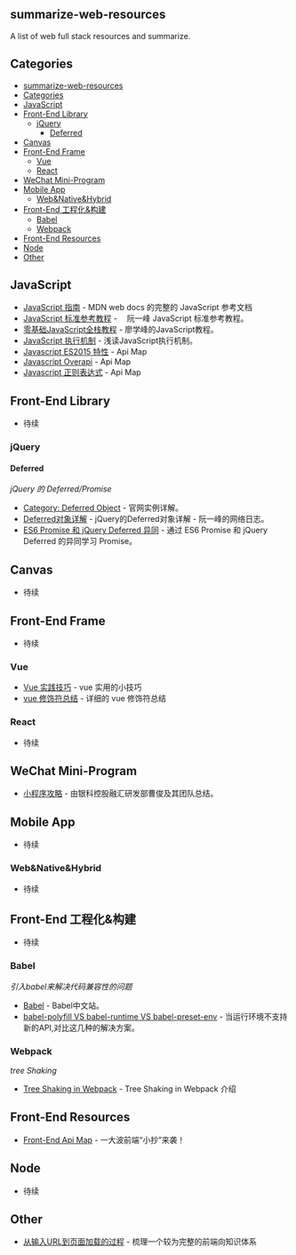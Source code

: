 ## summarize-web-resources

A list of web full stack resources and summarize.

## Categories
- [summarize-web-resources](#summarize-web-resources)
- [Categories](#categories)
- [JavaScript](#javascript)
- [Front-End Library](#front-end-library)
    - [jQuery](#jquery)
        - [Deferred](#deferred)
- [Canvas](#canvas)
- [Front-End Frame](#front-end-frame)
    - [Vue](#vue)
    - [React](#react)
- [WeChat Mini-Program](#wechat-mini-program)
- [Mobile App](#mobile-app)
    - [Web&Native&Hybrid](#webnativehybrid)
- [Front-End 工程化&构建](#front-end-工程化构建)
    - [Babel](#babel)
    - [Webpack](#webpack)
- [Front-End Resources](#front-end-resources)
- [Node](#node)
- [Other](#other)

## JavaScript

* [JavaScript 指南](https://developer.mozilla.org/zh-CN/docs/Web/JavaScript) - MDN web docs 的完整的 JavaScript 参考文档
* [JavaScript 标准参考教程](http://javascript.ruanyifeng.com/) - 　阮一峰 JavaScript 标准参考教程。
* [零基础JavaScript全栈教程](https://www.liaoxuefeng.com/wiki/001434446689867b27157e896e74d51a89c25cc8b43bdb3000) - 廖学峰的JavaScript教程。
* [JavaScript 执行机制](https://juejin.im/post/59e85eebf265da430d571f89) - 浅读JavaScript执行机制。
* [Javascript ES2015 特性](https://devhints.io/es6) - Api Map
* [Javascript Overapi](https://devhints.io/es6) - Api Map
* [Javascript 正则表达式](https://devhints.io/es6) - Api Map


## Front-End Library

* 待续

### jQuery

#### Deferred

*jQuery 的 Deferred/Promise*

* [Category: Deferred Object](http://api.jquery.com/category/deferred-object/) - 官网实例详解。
* [Deferred对象详解](http://www.ruanyifeng.com/blog/2011/08/a_detailed_explanation_of_jquery_deferred_object.html) - jQuery的Deferred对象详解 - 阮一峰的网络日志。
* [ES6 Promise 和 jQuery Deferred 异同](https://juejin.im/post/5a113079f265da43310d68cd) - 通过 ES6 Promise 和 jQuery Deferred 的异同学习 Promise。


## Canvas

* 待续

## Front-End Frame

* 待续

### Vue

* [Vue 实践技巧](https://segmentfault.com/a/1190000014085613) - vue 实用的小技巧
* [vue 修饰符总结](https://segmentfault.com/a/1190000016786254) - 详细的 vue 修饰符总结

### React

* 待续

## WeChat Mini-Program 

* [小程序攻略](https://yuchengkai.cn/docs/zh/frontend/mp.html) - 由银科控股融汇研发部曹俊及其团队总结。


## Mobile App

* 待续

### Web&Native&Hybrid

* 待续

## Front-End 工程化&构建

* 待续

### Babel

*引入babel来解决代码兼容性的问题*
* [Babel](https://babel.docschina.org/) - Babel中文站。
* [babel-polyfill VS babel-runtime VS babel-preset-env](https://juejin.im/post/5aefe0a6f265da0b9e64fa54) - 当运行环境不支持新的API,对比这几种的解决方案。

### Webpack

*tree Shaking*
* [Tree Shaking in Webpack](https://github.com/easonyq/easonyq.github.io/blob/master/%E5%AD%A6%E4%B9%A0%E8%AE%B0%E5%BD%95/webpack/treeShaking.md) - Tree Shaking in Webpack 介绍


## Front-End Resources
* [Front-End Api Map](http://www.jintiankansha.me/t/h4cWPn140e) - 一大波前端“小抄”来袭！


## Node

* 待续

## Other

* [从输入URL到页面加载的过程](https://segmentfault.com/a/1190000013662126#articleHeader56) - 梳理一个较为完整的前端向知识体系